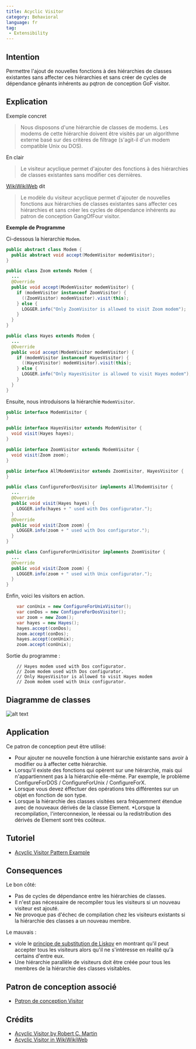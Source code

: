 ```yaml
---
title: Acyclic Visitor
category: Behavioral
language: fr
tag:
 - Extensibility
---
```


## Intention

Permettre l'ajout de nouvelles fonctions à des hiérarchies de classes existantes sans affecter ces hiérarchies et sans
créer de cycles de dépendance gênants inhérents au pqtron de conception  GoF visitor.

## Explication

Exemple concret

> Nous disposons d'une hiérarchie de classes de modems. Les modems de cette hiérarchie doivent être visités 
> par un algorithme externe basé sur des critères de filtrage (s'agit-il d'un modem compatible Unix ou DOS).

En clair

> Le visiteur acyclique permet d'ajouter des fonctions à des hiérarchies de classes existantes sans modifier ces dernières.

[WikiWikiWeb](https://wiki.c2.com/?AcyclicVisitor) dit

> Le modèle du visiteur acyclique permet d'ajouter de nouvelles fonctions aux hiérarchies de classes existantes
> sans affecter ces hiérarchies et sans créer les cycles de dépendance inhérents au patron de conception GangOfFour visitor.

**Exemple de Programme**

Ci-dessous la hierarchie `Modem`.

```java
public abstract class Modem {
  public abstract void accept(ModemVisitor modemVisitor);
}

public class Zoom extends Modem {
  ...
  @Override
  public void accept(ModemVisitor modemVisitor) {
    if (modemVisitor instanceof ZoomVisitor) {
      ((ZoomVisitor) modemVisitor).visit(this);
    } else {
      LOGGER.info("Only ZoomVisitor is allowed to visit Zoom modem");
    }
  }
}

public class Hayes extends Modem {
  ...
  @Override
  public void accept(ModemVisitor modemVisitor) {
    if (modemVisitor instanceof HayesVisitor) {
      ((HayesVisitor) modemVisitor).visit(this);
    } else {
      LOGGER.info("Only HayesVisitor is allowed to visit Hayes modem");
    }
  }
}
```

Ensuite, nous introduisons la hiérarchie `ModemVisitor`.

```java
public interface ModemVisitor {
}

public interface HayesVisitor extends ModemVisitor {
  void visit(Hayes hayes);
}

public interface ZoomVisitor extends ModemVisitor {
  void visit(Zoom zoom);
}

public interface AllModemVisitor extends ZoomVisitor, HayesVisitor {
}

public class ConfigureForDosVisitor implements AllModemVisitor {
  ...
  @Override
  public void visit(Hayes hayes) {
    LOGGER.info(hayes + " used with Dos configurator.");
  }
  @Override
  public void visit(Zoom zoom) {
    LOGGER.info(zoom + " used with Dos configurator.");
  }
}

public class ConfigureForUnixVisitor implements ZoomVisitor {
  ...
  @Override
  public void visit(Zoom zoom) {
    LOGGER.info(zoom + " used with Unix configurator.");
  }
}
```

Enfin, voici les visitors en action.

```java
    var conUnix = new ConfigureForUnixVisitor();
    var conDos = new ConfigureForDosVisitor();
    var zoom = new Zoom();
    var hayes = new Hayes();
    hayes.accept(conDos);
    zoom.accept(conDos);
    hayes.accept(conUnix);
    zoom.accept(conUnix);   
```

Sortie du programme :

```
    // Hayes modem used with Dos configurator.
    // Zoom modem used with Dos configurator.
    // Only HayesVisitor is allowed to visit Hayes modem
    // Zoom modem used with Unix configurator.
```

## Diagramme de classes

![alt text](../../../acyclic-visitor/etc/acyclic-visitor.png "Acyclic Visitor")

## Application

Ce patron de conception peut être utilisé:

* Pour ajouter ne nouvelle fonction à une hiérarchie existante sans avoir à modifier ou à affecter cette hiérarchie.
* Lorsqu'il existe des fonctions qui opèrent sur une hiérarchie, mais qui n'appartiennent pas à la hiérarchie elle-même. Par exemple, le problème ConfigureForDOS / ConfigureForUnix / ConfigureForX.
* Lorsque vous devez éffectuer des opérations très différentes sur un objet en fonction de son type.
* Lorsque la hiérarchie des classes visitées sera fréquemment étendue avec de nouveaux dérivés de la classe Element.
*Lorsque la recompilation, l'interconnexion, le réessai ou la redistribution des dérivés de Element sont très coûteux.

## Tutoriel

* [Acyclic Visitor Pattern Example](https://codecrafter.blogspot.com/2012/12/the-acyclic-visitor-pattern.html)

## Consequences

Le bon côté:

* Pas de cycles de dépendance entre les hiérarchies de classes.
* Il n'est pas nécessaire de recompiler tous les visiteurs si un nouveau visiteur est ajouté.
* Ne provoque pas d'échec de compilation chez les visiteurs existants si la hiérarchie des classes a un nouveau membre.

Le mauvais : 

* viole le [principe de substitution de Liskov](https://java-design-patterns.com/principles/#liskov-substitution-principle) en montrant qu'il peut accepter tous les visiteurs alors qu'il ne s'intéresse en réalité qu'à certains d'entre eux.
* Une hiérarchie parallèle de visiteurs doit être créée pour tous les membres de la hiérarchie des classes visitables.

## Patron de conception associé

* [Pqtron de conception Visitor](https://java-design-patterns.com/patterns/visitor/)

## Crédits

* [Acyclic Visitor by Robert C. Martin](http://condor.depaul.edu/dmumaugh/OOT/Design-Principles/acv.pdf)
* [Acyclic Visitor in WikiWikiWeb](https://wiki.c2.com/?AcyclicVisitor)
